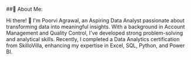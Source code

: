 ##💫 About Me:

Hi there! 👋 
I'm Poorvi Agrawal, an Aspiring Data Analyst passionate about transforming data into meaningful insights.
With a background in Account Management and Quality Control, I've developed strong problem-solving and analytical skills.
Recently, I completed a Data Analytics certification from SkilloVilla, enhancing my expertise in Excel, SQL, Python, and Power BI.
